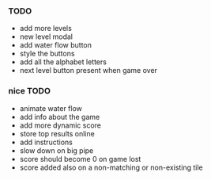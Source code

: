 ### TODO

- add more levels
- new level modal
- add water flow button
- style the buttons
- add all the alphabet letters
- next level button present when game over

### nice TODO

- animate water flow
- add info about the game
- add more dynamic score
- store top results online
- add instructions
- slow down on big pipe
- score should become 0 on game lost
- score added also on a non-matching or non-existing tile
